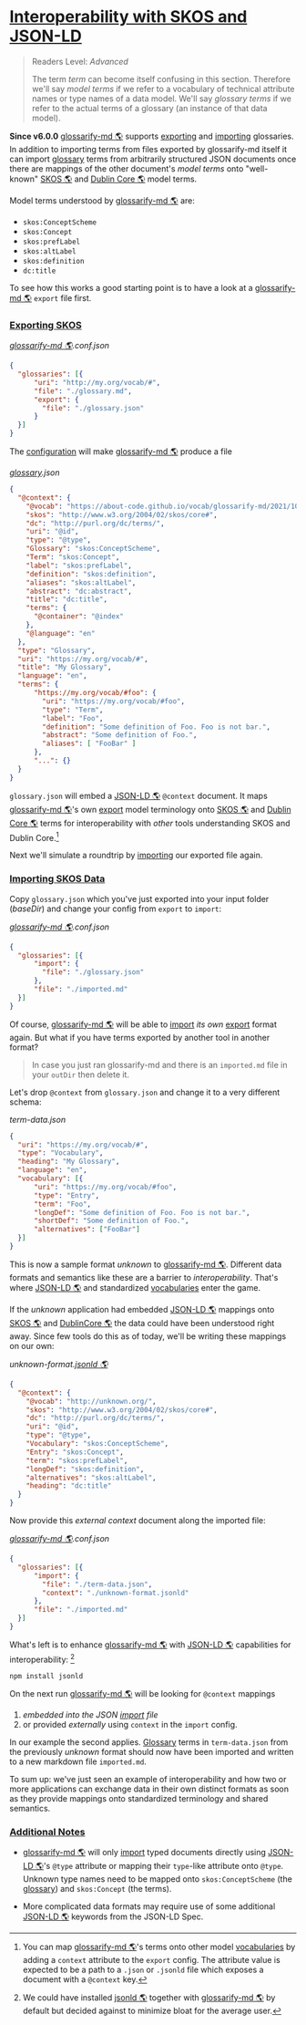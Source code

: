 # [Interoperability with SKOS and JSON-LD](#interoperability-with-skos-and-json-ld)

> Readers Level: *Advanced*
>
> The term *term* can become itself confusing in this section. Therefore we'll say *model terms* if we refer to a vocabulary of technical attribute names or type names of a data model. We'll say *glossary terms* if we refer to the actual terms of a glossary (an instance of that data model).

**Since v6.0.0** [glossarify-md 🌎][1] supports [exporting][2] and [importing][3] glossaries. In addition to importing terms from files exported by glossarify-md itself it can import [glossary][4] terms from arbitrarily structured JSON documents once there are mappings of the other document's *model terms* onto "well-known" [SKOS 🌎][5] and [Dublin Core 🌎][6] model terms.

Model terms understood by [glossarify-md 🌎][1] are:

*   `skos:ConceptScheme`
*   `skos:Concept`
*   `skos:prefLabel`
*   `skos:altLabel`
*   `skos:definition`
*   `dc:title`

To see how this works a good starting point is to have a look at a [glossarify-md 🌎][1] `export` file first.

### [Exporting SKOS](#exporting-skos)

*[glossarify-md 🌎][1].conf.json*

```json
{
  "glossaries": [{
      "uri": "http://my.org/vocab/#",
      "file": "./glossary.md",
      "export": {
        "file": "./glossary.json"
      }
  }]
}
```

The [configuration][7] will make [glossarify-md 🌎][1] produce a file

*[glossary][4].json*

```json
{
  "@context": {
    "@vocab": "https://about-code.github.io/vocab/glossarify-md/2021/10/#",
    "skos": "http://www.w3.org/2004/02/skos/core#",
    "dc": "http://purl.org/dc/terms/",
    "uri": "@id",
    "type": "@type",
    "Glossary": "skos:ConceptScheme",
    "Term": "skos:Concept",
    "label": "skos:prefLabel",
    "definition": "skos:definition",
    "aliases": "skos:altLabel",
    "abstract": "dc:abstract",
    "title": "dc:title",
    "terms": {
      "@container": "@index"
    },
    "@language": "en"
  },
  "type": "Glossary",
  "uri": "https://my.org/vocab/#",
  "title": "My Glossary",
  "language": "en",
  "terms": {
      "https://my.org/vocab/#foo": {
        "uri": "https://my.org/vocab/#foo",
        "type": "Term",
        "label": "Foo",
        "definition": "Some definition of Foo. Foo is not bar.",
        "abstract": "Some definition of Foo.",
        "aliases": [ "FooBar" ]
      },
      "...": {}
  }
}
```

`glossary.json` will embed a [JSON-LD 🌎][8] `@context` document. It maps [glossarify-md 🌎][1]'s own [export][2] model terminology onto [SKOS 🌎][5] and [Dublin Core 🌎][6] terms for interoperability with *other* tools understanding SKOS and Dublin Core.[^1]

[^1]: You can map [glossarify-md 🌎][1]'s terms onto other model [vocabularies][9] by adding a `context` attribute to the `export` config. The attribute value is expected to be a path to a `.json` or `.jsonld` file which exposes a document with a `@context` key.

Next we'll simulate a roundtrip by [importing][3] our exported file again.

### [Importing SKOS Data](#importing-skos-data)

Copy `glossary.json` which you've just exported into your input folder (*baseDir*) and change your config from `export` to `import`:

*[glossarify-md 🌎][1].conf.json*

```json
{
  "glossaries": [{
      "import": {
        "file": "./glossary.json"
      },
      "file": "./imported.md"
  }]
}
```

Of course, [glossarify-md 🌎][1] will be able to [import][3] *its own* [export][2] format again. But what if you have terms exported by another tool in another format?

> In case you just ran glossarify-md and there is an `imported.md` file in your `outDir` then delete it.

Let's drop `@context` from `glossary.json` and change it to a very different schema:

*term-data.json*

```json
{
  "uri": "https://my.org/vocab/#",
  "type": "Vocabulary",
  "heading": "My Glossary",
  "language": "en",
  "vocabulary": [{
      "uri": "https://my.org/vocab/#foo",
      "type": "Entry",
      "term": "Foo",
      "longDef": "Some definition of Foo. Foo is not bar.",
      "shortDef": "Some definition of Foo.",
      "alternatives": ["FooBar"]
  }]
}
```

This is now a sample format *unknown* to [glossarify-md 🌎][1]. Different data formats and semantics like these are a barrier to *interoperability*. That's where [JSON-LD 🌎][8] and standardized [vocabularies][9] enter the game.

If the *unknown* application had embedded [JSON-LD 🌎][8] mappings onto [SKOS 🌎][5] and [DublinCore 🌎][6] the data could have been understood right away. Since few tools do this as of today, we'll be writing these mappings on our own:

*unknown-format.[jsonld 🌎][10]*

```json
{
  "@context": {
    "@vocab": "http://unknown.org/",
    "skos": "http://www.w3.org/2004/02/skos/core#",
    "dc": "http://purl.org/dc/terms/",
    "uri": "@id",
    "type": "@type",
    "Vocabulary": "skos:ConceptScheme",
    "Entry": "skos:Concept",
    "term": "skos:prefLabel",
    "longDef": "skos:definition",
    "alternatives": "skos:altLabel",
    "heading": "dc:title"
  }
}
```

Now provide this *external context* document along the imported file:

*[glossarify-md 🌎][1].conf.json*

```json
{
  "glossaries": [{
      "import": {
        "file": "./term-data.json",
        "context": "./unknown-format.jsonld"
      },
      "file": "./imported.md"
  }]
}
```

What's left is to enhance [glossarify-md 🌎][1] with [JSON-LD 🌎][8] capabilities for interoperability: [^2]

    npm install jsonld

[^2]: We could have installed [jsonld 🌎][10] together with [glossarify-md 🌎][1] by default but decided against to minimize bloat for the average user.

On the next run [glossarify-md 🌎][1] will be looking for `@context` mappings

1.  *embedded into the JSON [import][3] file*
2.  or provided *externally* using `context` in the `import` config.

In our example the second applies. [Glossary][4] terms in `term-data.json` from the previously *unknown* format should now have been imported and written to a new markdown file `imported.md`.

To sum up: we've just seen an example of interoperability and how two or more applications can exchange data in their own distinct formats as soon as they provide mappings onto standardized terminology and shared semantics.

### [Additional Notes](#additional-notes)

*   [glossarify-md 🌎][1] will only [import][3] typed documents directly using [JSON-LD 🌎][8]'s `@type` attribute or mapping their `type`-like attribute onto `@type`. Unknown type names need to be mapped onto `skos:ConceptScheme` (the [glossary][4]) and  `skos:Concept` (the terms).

*   More complicated data formats may require use of some additional [JSON-LD 🌎][8] keywords from the JSON-LD Spec.

[1]: https://github.com/about-code/glossarify-md "This project."

[2]: https://github.com/about-code/glossarify-md/tree/master/doc/export.md

[3]: https://github.com/about-code/glossarify-md/tree/master/doc/import.md

[4]: https://github.com/about-code/glossarify-md/tree/master/doc/glossary.md

[5]: http://w3.org/skos/ "With the Simple Knowledge Organization System (SKOS) the World Wide Web Consortium (W3C) has standardized a (meta-)vocabulary which is suited and intended for modeling Simple Knowledge Organization Systems such as Glossaries, Thesauri, Taxonomies or Word Nets."

[6]: http://purl.org/dc/terms/ "The Dublin Core Metadata Initiative."

[7]: https://github.com/about-code/glossarify-md/tree/master/conf/README.md

[8]: https://json-ld.org "JSON-LD is a standardized JSON document format for mapping system-specific terms of a JSON-based data format to well-know terms from public vocabularies."

[9]: ./glossary.md#vocabulary "A collection of terms which is uniquely identifiable."

[10]: https://npmjs.com/package/jsonld "A JavaScript implementation of JSON-LD."
